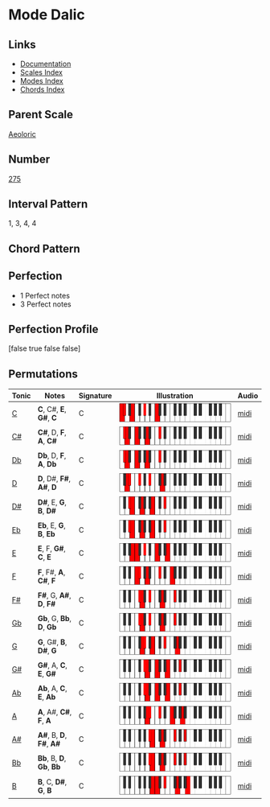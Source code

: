 # Mode Dalic

## Links

- [Documentation](index.md)
- [Scales Index](Scales.md)
- [Modes Index](Modes.md)
- [Chords Index](Chords.md)

## Parent Scale

[Aeoloric](ScaleAeoloric.md)

## Number

[275](https://ianring.com/musictheory/scales/275)

## Interval Pattern

1, 3, 4, 4

## Chord Pattern



## Perfection

- 1 Perfect notes
- 3 Perfect notes

## Perfection Profile

[false true false false]

## Permutations

| Tonic | Notes | Signature | Illustration | Audio |
|-------|-------|-----------|--------------|-------|
| [C](ModeCNaturalDalic.md) | **C**, C#, **E**, **G#**, **C** | C | ![CNaturalDalic](ModeCNaturalDalic.png) | [midi](https://github.com/edipermadi/music/blob/main/docs/ModeCNaturalDalic.mid?raw=true) |
| [C#](ModeCSharpDalic.md) | **C#**, D, **F**, **A**, **C#** | C | ![CSharpDalic](ModeCSharpDalic.png) | [midi](https://github.com/edipermadi/music/blob/main/docs/ModeCSharpDalic.mid?raw=true) |
| [Db](ModeDFlatDalic.md) | **Db**, D, **F**, **A**, **Db** | C | ![DFlatDalic](ModeDFlatDalic.png) | [midi](https://github.com/edipermadi/music/blob/main/docs/ModeDFlatDalic.mid?raw=true) |
| [D](ModeDNaturalDalic.md) | **D**, D#, **F#**, **A#**, **D** | C | ![DNaturalDalic](ModeDNaturalDalic.png) | [midi](https://github.com/edipermadi/music/blob/main/docs/ModeDNaturalDalic.mid?raw=true) |
| [D#](ModeDSharpDalic.md) | **D#**, E, **G**, **B**, **D#** | C | ![DSharpDalic](ModeDSharpDalic.png) | [midi](https://github.com/edipermadi/music/blob/main/docs/ModeDSharpDalic.mid?raw=true) |
| [Eb](ModeEFlatDalic.md) | **Eb**, E, **G**, **B**, **Eb** | C | ![EFlatDalic](ModeEFlatDalic.png) | [midi](https://github.com/edipermadi/music/blob/main/docs/ModeEFlatDalic.mid?raw=true) |
| [E](ModeENaturalDalic.md) | **E**, F, **G#**, **C**, **E** | C | ![ENaturalDalic](ModeENaturalDalic.png) | [midi](https://github.com/edipermadi/music/blob/main/docs/ModeENaturalDalic.mid?raw=true) |
| [F](ModeFNaturalDalic.md) | **F**, F#, **A**, **C#**, **F** | C | ![FNaturalDalic](ModeFNaturalDalic.png) | [midi](https://github.com/edipermadi/music/blob/main/docs/ModeFNaturalDalic.mid?raw=true) |
| [F#](ModeFSharpDalic.md) | **F#**, G, **A#**, **D**, **F#** | C | ![FSharpDalic](ModeFSharpDalic.png) | [midi](https://github.com/edipermadi/music/blob/main/docs/ModeFSharpDalic.mid?raw=true) |
| [Gb](ModeGFlatDalic.md) | **Gb**, G, **Bb**, **D**, **Gb** | C | ![GFlatDalic](ModeGFlatDalic.png) | [midi](https://github.com/edipermadi/music/blob/main/docs/ModeGFlatDalic.mid?raw=true) |
| [G](ModeGNaturalDalic.md) | **G**, G#, **B**, **D#**, **G** | C | ![GNaturalDalic](ModeGNaturalDalic.png) | [midi](https://github.com/edipermadi/music/blob/main/docs/ModeGNaturalDalic.mid?raw=true) |
| [G#](ModeGSharpDalic.md) | **G#**, A, **C**, **E**, **G#** | C | ![GSharpDalic](ModeGSharpDalic.png) | [midi](https://github.com/edipermadi/music/blob/main/docs/ModeGSharpDalic.mid?raw=true) |
| [Ab](ModeAFlatDalic.md) | **Ab**, A, **C**, **E**, **Ab** | C | ![AFlatDalic](ModeAFlatDalic.png) | [midi](https://github.com/edipermadi/music/blob/main/docs/ModeAFlatDalic.mid?raw=true) |
| [A](ModeANaturalDalic.md) | **A**, A#, **C#**, **F**, **A** | C | ![ANaturalDalic](ModeANaturalDalic.png) | [midi](https://github.com/edipermadi/music/blob/main/docs/ModeANaturalDalic.mid?raw=true) |
| [A#](ModeASharpDalic.md) | **A#**, B, **D**, **F#**, **A#** | C | ![ASharpDalic](ModeASharpDalic.png) | [midi](https://github.com/edipermadi/music/blob/main/docs/ModeASharpDalic.mid?raw=true) |
| [Bb](ModeBFlatDalic.md) | **Bb**, B, **D**, **Gb**, **Bb** | C | ![BFlatDalic](ModeBFlatDalic.png) | [midi](https://github.com/edipermadi/music/blob/main/docs/ModeBFlatDalic.mid?raw=true) |
| [B](ModeBNaturalDalic.md) | **B**, C, **D#**, **G**, **B** | C | ![BNaturalDalic](ModeBNaturalDalic.png) | [midi](https://github.com/edipermadi/music/blob/main/docs/ModeBNaturalDalic.mid?raw=true) |
